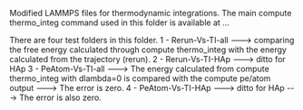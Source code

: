 Modified LAMMPS files for thermodynamic integrations. 
The main compute thermo_integ command used in this folder is available at ...

There are four test folders in this folder.
1 - Rerun-Vs-TI-all  ---> comparing the free energy calculated through compute thermo_integ with the energy calculated from the trajectory (rerun).
2 - Rerun-Vs-TI-HAp  ---> ditto for HAp
3 - PeAtom-Vs-TI-all ---> The energy calculated from compute thermo_integ with dlambda=0 is compared with the compute pe/atom output ---> The error is zero.
4 - PeAtom-Vs-TI-HAp ---> ditto for HAp ---> The error is also zero.
